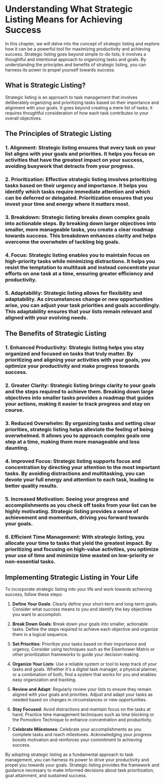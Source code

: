 Understanding What Strategic Listing Means for Achieving Success
===========================================================================

In this chapter, we will delve into the concept of strategic listing and explore how it can be a powerful tool for maximizing productivity and achieving success. Strategic listing goes beyond simple to-do lists; it involves a thoughtful and intentional approach to organizing tasks and goals. By understanding the principles and benefits of strategic listing, you can harness its power to propel yourself towards success.

**What is Strategic Listing?**
------------------------------

Strategic listing is an approach to task management that involves deliberately organizing and prioritizing tasks based on their importance and alignment with your goals. It goes beyond creating a mere list of tasks; it requires thoughtful consideration of how each task contributes to your overall objectives.

**The Principles of Strategic Listing**
---------------------------------------

### 1. **Alignment**: Strategic listing ensures that every task on your list aligns with your goals and priorities. It helps you focus on activities that have the greatest impact on your success, avoiding busywork that detracts from your progress.

### 2. **Prioritization**: Effective strategic listing involves prioritizing tasks based on their urgency and importance. It helps you identify which tasks require immediate attention and which can be deferred or delegated. Prioritization ensures that you invest your time and energy where it matters most.

### 3. **Breakdown**: Strategic listing breaks down complex goals into actionable steps. By breaking down larger objectives into smaller, more manageable tasks, you create a clear roadmap towards success. This breakdown enhances clarity and helps overcome the overwhelm of tackling big goals.

### 4. **Focus**: Strategic listing enables you to maintain focus on high-priority tasks while minimizing distractions. It helps you resist the temptation to multitask and instead concentrate your efforts on one task at a time, ensuring greater efficiency and productivity.

### 5. **Adaptability**: Strategic listing allows for flexibility and adaptability. As circumstances change or new opportunities arise, you can adjust your task priorities and goals accordingly. This adaptability ensures that your lists remain relevant and aligned with your evolving needs.

**The Benefits of Strategic Listing**
-------------------------------------

### 1. **Enhanced Productivity**: Strategic listing helps you stay organized and focused on tasks that truly matter. By prioritizing and aligning your activities with your goals, you optimize your productivity and make progress towards success.

### 2. **Greater Clarity**: Strategic listing brings clarity to your goals and the steps required to achieve them. Breaking down large objectives into smaller tasks provides a roadmap that guides your actions, making it easier to track progress and stay on course.

### 3. **Reduced Overwhelm**: By organizing tasks and setting clear priorities, strategic listing helps alleviate the feeling of being overwhelmed. It allows you to approach complex goals one step at a time, making them more manageable and less daunting.

### 4. **Improved Focus**: Strategic listing supports focus and concentration by directing your attention to the most important tasks. By avoiding distractions and multitasking, you can devote your full energy and attention to each task, leading to better quality results.

### 5. **Increased Motivation**: Seeing your progress and accomplishments as you check off tasks from your list can be highly motivating. Strategic listing provides a sense of achievement and momentum, driving you forward towards your goals.

### 6. **Efficient Time Management**: With strategic listing, you allocate your time to tasks that yield the greatest impact. By prioritizing and focusing on high-value activities, you optimize your use of time and minimize time wasted on low-priority or non-essential tasks.

**Implementing Strategic Listing in Your Life**
-----------------------------------------------

To incorporate strategic listing into your life and work towards achieving success, follow these steps:

1. **Define Your Goals**: Clearly define your short-term and long-term goals. Consider what success means to you and identify the key objectives you want to accomplish.

2. **Break Down Goals**: Break down your goals into smaller, actionable tasks. Define the steps required to achieve each objective and organize them in a logical sequence.

3. **Set Priorities**: Prioritize your tasks based on their importance and urgency. Consider using techniques such as the Eisenhower Matrix or other prioritization frameworks to guide your decision-making.

4. **Organize Your Lists**: Use a reliable system or tool to keep track of your tasks and goals. Whether it's a digital task manager, a physical planner, or a combination of both, find a system that works for you and enables easy organization and tracking.

5. **Review and Adapt**: Regularly review your lists to ensure they remain aligned with your goals and priorities. Adjust and adapt your tasks as needed based on changes in circumstances or new opportunities.

6. **Stay Focused**: Avoid distractions and maintain focus on the tasks at hand. Practice time management techniques such as time blocking or the Pomodoro Technique to enhance concentration and productivity.

7. **Celebrate Milestones**: Celebrate your accomplishments as you complete tasks and reach milestones. Acknowledging your progress boosts motivation and reinforces your commitment to achieving success.

By adopting strategic listing as a fundamental approach to task management, you can harness its power to drive your productivity and propel you towards your goals. Strategic listing provides the framework and guidance necessary to make informed decisions about task prioritization, goal attainment, and sustained success.
